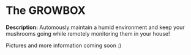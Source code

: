 # The GROWBOX

**Description:** Automously maintain a humid environment and keep your mushrooms going while remotely monitoring them in your house!

Pictures and more information coming soon :)

